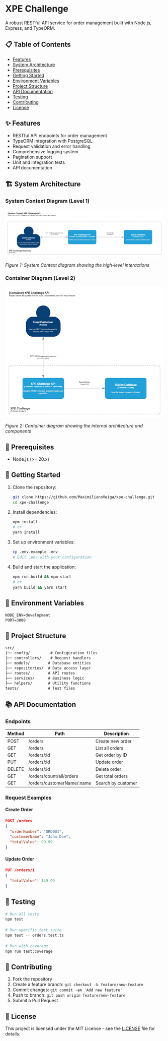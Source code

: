 # XPE Challenge

A robust RESTful API service for order management built with Node.js, Express, and TypeORM.

## 📋 Table of Contents

- [Features](#features)
- [System Architecture](#system-architecture)
- [Prerequisites](#prerequisites)
- [Getting Started](#getting-started)
- [Environment Variables](#environment-variables)
- [Project Structure](#project-structure)
- [API Documentation](#api-documentation)
- [Testing](#testing)
- [Contributing](#contributing)
- [License](#license)

## ✨ Features

- RESTful API endpoints for order management
- TypeORM integration with PostgreSQL
- Request validation and error handling
- Comprehensive logging system
- Pagination support
- Unit and integration tests
- API documentation

## 🏗 System Architecture

### System Context Diagram (Level 1)

![System Context Diagram](./docs/XPE-Challenge%20-%20C4%20-%20Context%20Diagram%20(Level1).png)

*Figure 1: System Context diagram showing the high-level interactions*

### Container Diagram (Level 2)

![Container Diagram](./docs/XPE-Challenge%20-%20C4%20-%20Container%20Diagram%20(Level%202).png)

*Figure 2: Container diagram showing the internal architecture and components*

## 📌 Prerequisites

- Node.js (>= 20.x)

## 🚀 Getting Started

1. Clone the repository:

   ```sh
   git clone https://github.com/MaximilianoVeiga/xpe-challenge.git
   cd xpe-challenge
   ```

2. Install dependencies:

   ```sh
   npm install
   # or
   yarn install
   ```

3. Set up environment variables:

   ```sh
   cp .env.example .env
   # Edit .env with your configuration
   ```

4. Build and start the application:

   ```sh
   npm run build && npm start
   # or
   yarn build && yarn start
   ```

## 🔑 Environment Variables

```env
NODE_ENV=development
PORT=3000
```

## 📁 Project Structure

```
src/
├── config/         # Configuration files
├── controllers/    # Request handlers
├── models/        # Database entities
├── repositories/  # Data access layer
├── routes/        # API routes
├── services/      # Business logic
├── helpers/       # Utility functions
tests/             # Test files
```

## 📚 API Documentation

### Endpoints

| Method | Path | Description |
|--------|------|-------------|
| POST | /orders | Create new order |
| GET | /orders | List all orders |
| GET | /orders/:id | Get order by ID |
| PUT | /orders/:id | Update order |
| DELETE | /orders/:id | Delete order |
| GET | /orders/count/all/orders | Get total orders |
| GET | /orders/customerName/:name | Search by customer |

### Request Examples

#### Create Order

```json
POST /orders
{
  "orderNumber": "ORD001",
  "customerName": "John Doe",
  "totalValue": 99.99
}
```

#### Update Order

```json
PUT /orders/1
{
  "totalValue": 149.99
}
```

## 🧪 Testing

```sh
# Run all tests
npm test

# Run specific test suite
npm test -- orders.test.ts

# Run with coverage
npm run test:coverage
```

## 🤝 Contributing

1. Fork the repository
2. Create a feature branch: `git checkout -b feature/new-feature`
3. Commit changes: `git commit -am 'Add new feature'`
4. Push to branch: `git push origin feature/new-feature`
5. Submit a Pull Request

## 📄 License

This project is licensed under the MIT License - see the [LICENSE](LICENSE) file for details.
